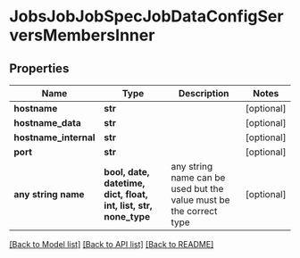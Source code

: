 # JobsJobJobSpecJobDataConfigServersMembersInner


## Properties
Name | Type | Description | Notes
------------ | ------------- | ------------- | -------------
**hostname** | **str** |  | [optional] 
**hostname_data** | **str** |  | [optional] 
**hostname_internal** | **str** |  | [optional] 
**port** | **str** |  | [optional] 
**any string name** | **bool, date, datetime, dict, float, int, list, str, none_type** | any string name can be used but the value must be the correct type | [optional]

[[Back to Model list]](../README.md#documentation-for-models) [[Back to API list]](../README.md#documentation-for-api-endpoints) [[Back to README]](../README.md)


